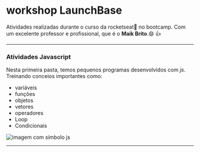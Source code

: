 # workshop LaunchBase
 Atividades realizadas durante o curso da rocketseat:rocket: no bootcamp. Com um excelente professor e profissional, que é o **Maik Brito**.:smile: :+1:

 ***

 ### Atividades Javascript

 Nesta primeira pasta, temos pequenos programas desenvolvidos com *js*. Treinando conceios importantes como:

 * variáveis
 * funções
 * objetos
 * vetores
 * operadores
 * Loop
 * Condicionais

 ![imagem com símbolo js](https://avatars3.githubusercontent.com/u/19951984?s=400&u=4f9cbcbcb7d9ccec422415043a7515465dd09f34&v=4)

 *** 




